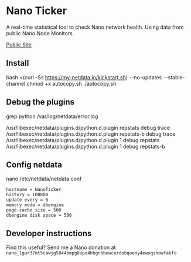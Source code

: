 
# Nano Ticker

A real-time statistical tool to check Nano network health. Using data from public Nano Node Monitors.

[Public Site](https://nanoticker.info)

## Install
bash <(curl -Ss https://my-netdata.io/kickstart.sh) --no-updates --stable-channel
chmod +x autocopy.sh
./autocopy.sh

## Debug the plugins
grep python /var/log/netdata/error.log

/usr/libexec/netdata/plugins.d/python.d.plugin repstats debug trace
/usr/libexec/netdata/plugins.d/python.d.plugin repstats-b debug trace
/usr/libexec/netdata/plugins.d/python.d.plugin 1 debug repstats
/usr/libexec/netdata/plugins.d/python.d.plugin 1 debug repstats-b

## Config netdata
nano /etc/netdata/netdata.conf

    hostname = NanoTicker
    history = 100800
    update every = 6
    memory mode = dbengine
    page cache size = 500
    dbengine disk space = 500

## Developer instructions


Find this useful? Send me a Nano donation at `nano_1gur37mt5cawjg5844bmpg8upo4hbgnbbuwcerdobqoeny4ewoqshowfakfo`
